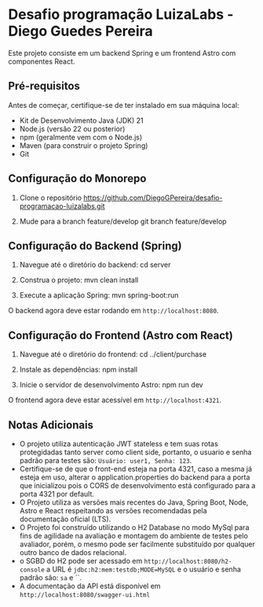 # Desafio programação LuizaLabs - Diego Guedes Pereira

Este projeto consiste em um backend Spring e um frontend Astro com componentes React.

## Pré-requisitos

Antes de começar, certifique-se de ter instalado em sua máquina local:

- Kit de Desenvolvimento Java (JDK) 21
- Node.js (versão 22 ou posterior)
- npm (geralmente vem com o Node.js)
- Maven (para construir o projeto Spring)
- Git

## Configuração do Monorepo
1. Clone o repositório
https://github.com/DiegoGPereira/desafio-programacao-luizalabs.git

2. Mude para a branch feature/develop
git branch feature/develop

## Configuração do Backend (Spring)
1. Navegue até o diretório do backend:
cd server

2. Construa o projeto:
mvn clean install

3. Execute a aplicação Spring:
mvn spring-boot:run

O backend agora deve estar rodando em `http://localhost:8080`.

## Configuração do Frontend (Astro com React)

1. Navegue até o diretório do frontend:
cd ../client/purchase

2. Instale as dependências:
npm install

3. Inicie o servidor de desenvolvimento Astro:
npm run dev

O frontend agora deve estar acessível em `http://localhost:4321`.

## Notas Adicionais

- O projeto utiliza autenticação JWT stateless e tem suas rotas protegidadas tanto server como client side, portanto, o usuario e senha padrão para testes são: `Usuário: user1, Senha: 123`.
- Certifique-se de que o front-end esteja na porta 4321, caso a mesma já esteja em uso, alterar o application.properties do backend para a porta que inicializou pois o CORS de desenvolvimento está configurado para a porta 4321 por default.
- O Projeto utiliza as versões mais recentes do Java, Spring Boot, Node, Astro e React respeitando as versões recomendadas pela documentação oficial (LTS).
- O Projeto foi construído utilizando o H2 Database no modo MySql para fins de agilidade na avaliação e montagem do ambiente de testes pelo avaliador, porém, o mesmo pode ser facilmente substituído por qualquer outro banco de dados relacional.
- o SGBD do H2 pode ser acessado em `http://localhost:8080/h2-console` a URL é `jdbc:h2:mem:testdb;MODE=MySQL` e o usuário e senha padrão são: `sa` e ``.
- A documentação da API está disponível em `http://localhost:8080/swagger-ui.html`

